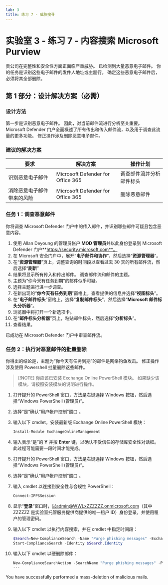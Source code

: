 ```yaml
---
lab: 3
title: 练习 7 - 威胁搜寻
---
```



# 实验室 3 - 练习 7 - 内容搜索 Microsoft Purview

贵公司在完整性和安全性方面正面临严重威胁。 已检测到大量恶意电子邮件。 你的任务是识别这些电子邮件的发件人地址或主题行。 确定这些恶意电子邮件后，必须将其全部删除。

## 第 1 部分：设计解决方案（必需）

### 设计方法

第一步是识别恶意电子邮件。 因此，对当前邮件流进行分析至关重要。 Microsoft Defender 门户全面概述了所有传出和传入邮件流，以及用于调查此流量的更多功能。 修正操作涉及删除恶意电子邮件。 

### 建议的解决方案

|要求|解决方案|操作计划|
|----|----|----|
|识别恶意电子邮件|Microsoft Defender for Office 365|调查邮件流并分析邮件标头|
|消除恶意电子邮件带来的风险|Microsoft Defender for Office 365|删除恶意邮件|

### 任务 1：调查恶意邮件

你将调查 Microsoft Defender 门户中的传入邮件，并识别哪些邮件可疑且包含恶意内容。

1. 使用 Allan Deyoung 的管理员帐户 **MOD 管理员**并以此身份登录到 Microsoft Defender 门户**https://security.microsoft.com**。
1. 在 Microsoft 安全门户中，展开“**电子邮件和协作**”，然后选择“**资源管理器**”。
1. 在“**资源管理器**”页上，调整查询的时间段以查看过去 30 天的所有邮件流，然后选择“**刷新**”
1. 结果将显示所有传入和传出邮件。 调查邮件流和邮件的主题。
1. 主题为“你今天有任务到期”的邮件似乎可疑。
1. 选择主题进行进一步调查。
1. 在新出现的“**你今天有任务到期**”窗格上，查看提供的信息并选择“**视图标头**”。
1. 在“**电子邮件标头**”窗格上，选择“**复制邮件标头**”，然后选择“**Microsoft 邮件标头分析器**”。
1. 浏览器中将打开一个新选项卡。
1. 在“**邮件标头分析器**”页上，粘贴邮件标头，然后选择“**分析标头**”。
1. 查看结果。

已成功在 Microsoft Defender 门户中审查邮件流。

### 任务 2：执行对恶意邮件的批量删除

你得出的结论是，主题为“你今天有任务到期”的邮件是网络钓鱼攻击。 修正操作涉及使用 Powershell 批量删除这些邮件。

>[!NOTE] 你应该已安装 Exchange Online PowerShell 模块。 如果缺少该模块，请按照安装模块的说明进行操作。

1. 打开提升的 PowerShell 窗口，方法是右键选择 Windows 按钮，然后选择“Windows PowerShell (管理员)”。
1. 选择“是”确认“用户帐户控制”窗口 。
1. 输入以下 cmdlet，安装最新版 Exchange Online PowerShell 模块：

    ```powershell
    Install-Module ExchangeOnlineManagement
    ```
1. 输入表示“是”的 **Y** 并按 **Enter** 键，以确认不受信任的存储库安全性对话框。  此过程可能需要一段时间才能完成。
1. 打开提升的 PowerShell 窗口，方法是右键选择 Windows 按钮，然后选择“Windows PowerShell (管理员)”。
1. 选择“是”确认“用户帐户控制”窗口 。
1. 输入 cmdlet 以连接到安全性与合规性 PowerShell：

    ```powershell
    Connect-IPPSSession
    ```

1. 显示“**登录**”窗口时，以admin@WWLxZZZZZZ.onmicrosoft.com（其中 ZZZZZZ 是实验室托管服务提供商提供的唯一租户 ID）身份登录，并使用租户的管理密码。
1. 输入以下 cmdlet 以执行内容搜索，并在 cmdlet 中指定时间段：

    ```powershell
    $Search=New-ComplianceSearch -Name "Purge phishing messages" -ExchangeLocation All -ContentMatchQuery '(Received:mm/dd/yyyy..mm/dd/yyyy) AND (Subject:"You have tasks due today")'
    Start-ComplianceSearch -Identity $Search.Identity
    ```
1. 输入以下 cmdlet 以硬删除邮件：

    ```powershell
    New-ComplianceSearchAction -SearchName "Purge phishing messages" -Purge -PurgeType HardDelete
    ---
You have successfully performed a mass-deletion of malicious mails.